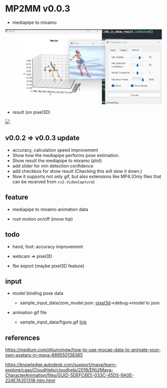 # **MP2MM v0.0.3**

-   mediapipe to mixamo

![](./screenshot/cap.png)

-   result (on pixel3D)

![](./screenshot/animation_2.gif)

## v0.0.2 => v0.0.3 update

-   accuracy, calculation speed improvement
-   Show how the mediapipe performs pose estimation.
-   Show result the mediapipe to mixamo (plot)
-   add slider for min detection confidence
-   add checkbox for show result (Checking this will slow it down.)
-   Now it supports not only gif, but also extensions like MP4.(Only files that can be received from `cv2.VideoCapture`)

## feature

-   mediapipe to mixamo animation data

-   root motion on/off (move hip)

## todo

-   hand, foot: accuracy improvement

-   webcam => pixel3D

-   fbx export (maybe pixel3D feature)

## input

-   model binding pose data

    -   sample_input_data/zom_model.json: [pixel3d](https://github.com/Nor-s/Pixel3D)->debug->model to json

-   animation gif file
    -   sample_input_data/figure.gif [link](https://news.yahoo.com/gif-guide-figure-skaters-39-jumps-olympics-171900531.html)

## references

https://medium.com/@junyingw/how-to-use-mocap-data-to-animate-your-own-avatars-in-maya-889550138365

https://knowledge.autodesk.com/support/maya/learn-explore/caas/CloudHelp/cloudhelp/2018/ENU/Maya-CharacterAnimation/files/GUID-5DEFC6E5-033C-45D5-9A0E-224E7A35131B-htm.html
